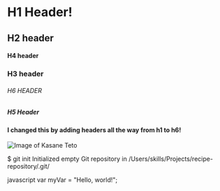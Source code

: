 # H1 Header!
## H2 header
#### H4 header
### H3 header
###### H6 HEADER
##### H5 Header


#### I changed this by adding headers all the way from h1 to h6!

![Image of Kasane Teto](https://i.pinimg.com/originals/f5/55/db/f555db9031291c32d774e0092f09129a.jpg)

$ git init
Initialized empty Git repository in /Users/skills/Projects/recipe-repository/.git/

 javascript
var myVar = "Hello, world!";
